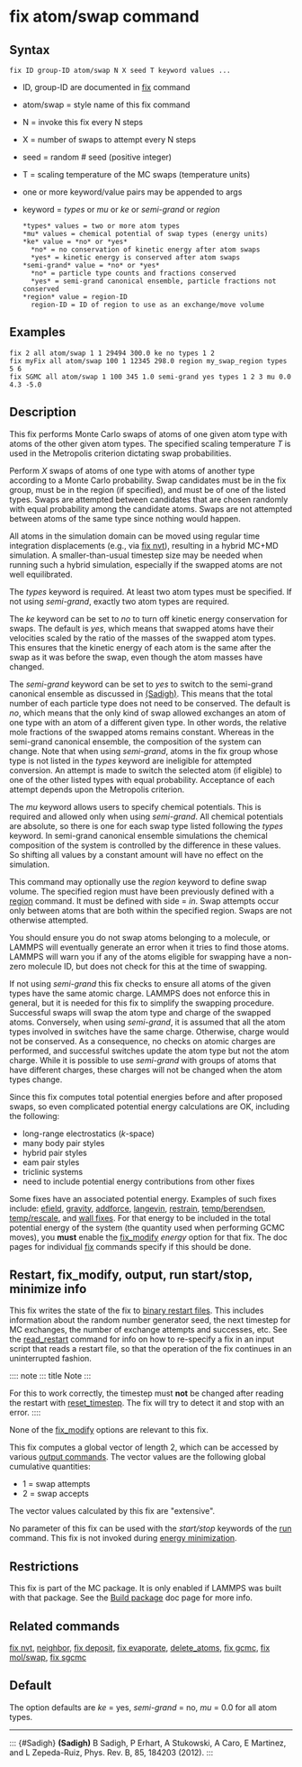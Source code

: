 # fix atom/swap command

## Syntax

``` LAMMPS
fix ID group-ID atom/swap N X seed T keyword values ...
```

-   ID, group-ID are documented in [fix](fix) command

-   atom/swap = style name of this fix command

-   N = invoke this fix every N steps

-   X = number of swaps to attempt every N steps

-   seed = random \# seed (positive integer)

-   T = scaling temperature of the MC swaps (temperature units)

-   one or more keyword/value pairs may be appended to args

-   keyword = *types* or *mu* or *ke* or *semi-grand* or *region*

        *types* values = two or more atom types
        *mu* values = chemical potential of swap types (energy units)
        *ke* value = *no* or *yes*
          *no* = no conservation of kinetic energy after atom swaps
          *yes* = kinetic energy is conserved after atom swaps
        *semi-grand* value = *no* or *yes*
          *no* = particle type counts and fractions conserved
          *yes* = semi-grand canonical ensemble, particle fractions not conserved
        *region* value = region-ID
          region-ID = ID of region to use as an exchange/move volume

## Examples

``` LAMMPS
fix 2 all atom/swap 1 1 29494 300.0 ke no types 1 2
fix myFix all atom/swap 100 1 12345 298.0 region my_swap_region types 5 6
fix SGMC all atom/swap 1 100 345 1.0 semi-grand yes types 1 2 3 mu 0.0 4.3 -5.0
```

## Description

This fix performs Monte Carlo swaps of atoms of one given atom type with
atoms of the other given atom types. The specified scaling temperature
*T* is used in the Metropolis criterion dictating swap probabilities.

Perform *X* swaps of atoms of one type with atoms of another type
according to a Monte Carlo probability. Swap candidates must be in the
fix group, must be in the region (if specified), and must be of one of
the listed types. Swaps are attempted between candidates that are chosen
randomly with equal probability among the candidate atoms. Swaps are not
attempted between atoms of the same type since nothing would happen.

All atoms in the simulation domain can be moved using regular time
integration displacements (e.g., via [fix nvt](fix_nh)), resulting in a
hybrid MC+MD simulation. A smaller-than-usual timestep size may be
needed when running such a hybrid simulation, especially if the swapped
atoms are not well equilibrated.

The *types* keyword is required. At least two atom types must be
specified. If not using *semi-grand*, exactly two atom types are
required.

The *ke* keyword can be set to *no* to turn off kinetic energy
conservation for swaps. The default is *yes*, which means that swapped
atoms have their velocities scaled by the ratio of the masses of the
swapped atom types. This ensures that the kinetic energy of each atom is
the same after the swap as it was before the swap, even though the atom
masses have changed.

The *semi-grand* keyword can be set to *yes* to switch to the semi-grand
canonical ensemble as discussed in [(Sadigh)](Sadigh). This means that
the total number of each particle type does not need to be conserved.
The default is *no*, which means that the only kind of swap allowed
exchanges an atom of one type with an atom of a different given type. In
other words, the relative mole fractions of the swapped atoms remains
constant. Whereas in the semi-grand canonical ensemble, the composition
of the system can change. Note that when using *semi-grand*, atoms in
the fix group whose type is not listed in the *types* keyword are
ineligible for attempted conversion. An attempt is made to switch the
selected atom (if eligible) to one of the other listed types with equal
probability. Acceptance of each attempt depends upon the Metropolis
criterion.

The *mu* keyword allows users to specify chemical potentials. This is
required and allowed only when using *semi-grand*. All chemical
potentials are absolute, so there is one for each swap type listed
following the *types* keyword. In semi-grand canonical ensemble
simulations the chemical composition of the system is controlled by the
difference in these values. So shifting all values by a constant amount
will have no effect on the simulation.

This command may optionally use the *region* keyword to define swap
volume. The specified region must have been previously defined with a
[region](region) command. It must be defined with side = *in*. Swap
attempts occur only between atoms that are both within the specified
region. Swaps are not otherwise attempted.

You should ensure you do not swap atoms belonging to a molecule, or
LAMMPS will eventually generate an error when it tries to find those
atoms. LAMMPS will warn you if any of the atoms eligible for swapping
have a non-zero molecule ID, but does not check for this at the time of
swapping.

If not using *semi-grand* this fix checks to ensure all atoms of the
given types have the same atomic charge. LAMMPS does not enforce this in
general, but it is needed for this fix to simplify the swapping
procedure. Successful swaps will swap the atom type and charge of the
swapped atoms. Conversely, when using *semi-grand*, it is assumed that
all the atom types involved in switches have the same charge. Otherwise,
charge would not be conserved. As a consequence, no checks on atomic
charges are performed, and successful switches update the atom type but
not the atom charge. While it is possible to use *semi-grand* with
groups of atoms that have different charges, these charges will not be
changed when the atom types change.

Since this fix computes total potential energies before and after
proposed swaps, so even complicated potential energy calculations are
OK, including the following:

-   long-range electrostatics ($k$-space)
-   many body pair styles
-   hybrid pair styles
-   eam pair styles
-   triclinic systems
-   need to include potential energy contributions from other fixes

Some fixes have an associated potential energy. Examples of such fixes
include: [efield](fix_efield), [gravity](fix_gravity),
[addforce](fix_addforce), [langevin](fix_langevin),
[restrain](fix_restrain), [temp/berendsen](fix_temp_berendsen),
[temp/rescale](fix_temp_rescale), and [wall fixes](fix_wall). For that
energy to be included in the total potential energy of the system (the
quantity used when performing GCMC moves), you **must** enable the
[fix_modify](fix_modify) *energy* option for that fix. The doc pages for
individual [fix](fix) commands specify if this should be done.

## Restart, fix_modify, output, run start/stop, minimize info

This fix writes the state of the fix to [binary restart files](restart).
This includes information about the random number generator seed, the
next timestep for MC exchanges, the number of exchange attempts and
successes, etc. See the [read_restart](read_restart) command for info on
how to re-specify a fix in an input script that reads a restart file, so
that the operation of the fix continues in an uninterrupted fashion.

:::: note
::: title
Note
:::

For this to work correctly, the timestep must **not** be changed after
reading the restart with [reset_timestep](reset_timestep). The fix will
try to detect it and stop with an error.
::::

None of the [fix_modify](fix_modify) options are relevant to this fix.

This fix computes a global vector of length 2, which can be accessed by
various [output commands](Howto_output). The vector values are the
following global cumulative quantities:

-   1 = swap attempts
-   2 = swap accepts

The vector values calculated by this fix are \"extensive\".

No parameter of this fix can be used with the *start/stop* keywords of
the [run](run) command. This fix is not invoked during [energy
minimization](minimize).

## Restrictions

This fix is part of the MC package. It is only enabled if LAMMPS was
built with that package. See the [Build package](Build_package) doc page
for more info.

## Related commands

[fix nvt](fix_nh), [neighbor](neighbor), [fix deposit](fix_deposit),
[fix evaporate](fix_evaporate), [delete_atoms](delete_atoms), [fix
gcmc](fix_gcmc), [fix mol/swap](fix_mol_swap), [fix sgcmc](fix_sgcmc)

## Default

The option defaults are *ke* = yes, *semi-grand* = no, *mu* = 0.0 for
all atom types.

------------------------------------------------------------------------

::: {#Sadigh}
**(Sadigh)** B Sadigh, P Erhart, A Stukowski, A Caro, E Martinez, and L
Zepeda-Ruiz, Phys. Rev. B, 85, 184203 (2012).
:::
